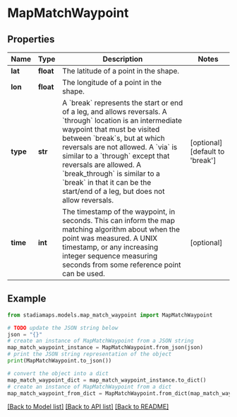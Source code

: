 # MapMatchWaypoint


## Properties

Name | Type | Description | Notes
------------ | ------------- | ------------- | -------------
**lat** | **float** | The latitude of a point in the shape. | 
**lon** | **float** | The longitude of a point in the shape. | 
**type** | **str** | A &#x60;break&#x60; represents the start or end of a leg, and allows reversals. A &#x60;through&#x60; location is an intermediate waypoint that must be visited between &#x60;break&#x60;s, but at which reversals are not allowed. A &#x60;via&#x60; is similar to a &#x60;through&#x60; except that reversals are allowed. A &#x60;break_through&#x60; is similar to a &#x60;break&#x60; in that it can be the start/end of a leg, but does not allow reversals. | [optional] [default to 'break']
**time** | **int** | The timestamp of the waypoint, in seconds. This can inform the map matching algorithm about when the point was measured. A UNIX timestamp, or any increasing integer sequence measuring seconds from some reference point can be used. | [optional] 

## Example

```python
from stadiamaps.models.map_match_waypoint import MapMatchWaypoint

# TODO update the JSON string below
json = "{}"
# create an instance of MapMatchWaypoint from a JSON string
map_match_waypoint_instance = MapMatchWaypoint.from_json(json)
# print the JSON string representation of the object
print(MapMatchWaypoint.to_json())

# convert the object into a dict
map_match_waypoint_dict = map_match_waypoint_instance.to_dict()
# create an instance of MapMatchWaypoint from a dict
map_match_waypoint_from_dict = MapMatchWaypoint.from_dict(map_match_waypoint_dict)
```
[[Back to Model list]](../README.md#documentation-for-models) [[Back to API list]](../README.md#documentation-for-api-endpoints) [[Back to README]](../README.md)


